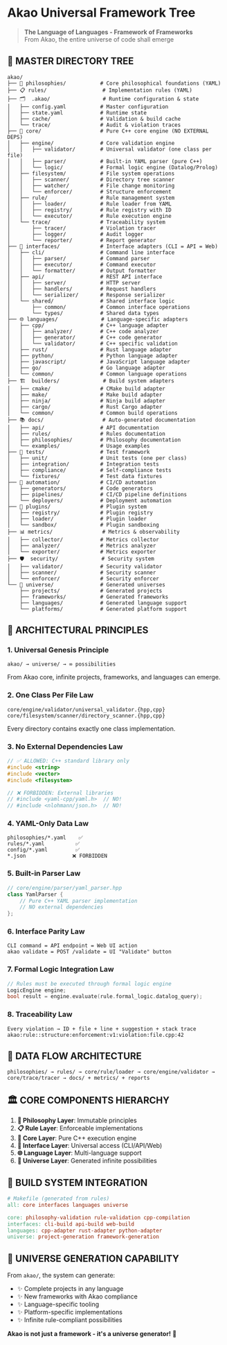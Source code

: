 # Akao Universal Framework Tree

> **The Language of Languages - Framework of Frameworks**  
> From Akao, the entire universe of code shall emerge

## 🌳 **MASTER DIRECTORY TREE**

```
akao/
├── 🧠 philosophies/           # Core philosophical foundations (YAML)
├── 📋 rules/                  # Implementation rules (YAML)
├── 🗂️  .akao/                 # Runtime configuration & state
│   ├── config.yaml           # Master configuration
│   ├── state.yaml            # Runtime state
│   ├── cache/                # Validation & build cache
│   └── trace/                # Audit & violation traces
├── 🔧 core/                   # Pure C++ core engine (NO EXTERNAL DEPS)
│   ├── engine/               # Core validation engine
│   │   ├── validator/        # Universal validator (one class per file)
│   │   ├── parser/           # Built-in YAML parser (pure C++)
│   │   └── logic/            # Formal logic engine (Datalog/Prolog)
│   ├── filesystem/           # File system operations
│   │   ├── scanner/          # Directory tree scanner
│   │   ├── watcher/          # File change monitoring
│   │   └── enforcer/         # Structure enforcement
│   ├── rule/                 # Rule management system
│   │   ├── loader/           # Rule loader from YAML
│   │   ├── registry/         # Rule registry with ID
│   │   └── executor/         # Rule execution engine
│   └── trace/                # Traceability system
│       ├── tracer/           # Violation tracer
│       ├── logger/           # Audit logger
│       └── reporter/         # Report generator
├── 🔗 interfaces/             # Interface adapters (CLI = API = Web)
│   ├── cli/                  # Command line interface
│   │   ├── parser/           # Command parser
│   │   ├── executor/         # Command executor
│   │   └── formatter/        # Output formatter
│   ├── api/                  # REST API interface
│   │   ├── server/           # HTTP server
│   │   ├── handlers/         # Request handlers
│   │   └── serializer/       # Response serializer
│   └── shared/               # Shared interface logic
│       ├── common/           # Common interface operations
│       └── types/            # Shared data types
├── 🌐 languages/              # Language-specific adapters
│   ├── cpp/                  # C++ language adapter
│   │   ├── analyzer/         # C++ code analyzer
│   │   ├── generator/        # C++ code generator
│   │   └── validator/        # C++ specific validation
│   ├── rust/                 # Rust language adapter
│   ├── python/               # Python language adapter
│   ├── javascript/           # JavaScript language adapter
│   ├── go/                   # Go language adapter
│   └── common/               # Common language operations
├── 🏗️  builders/              # Build system adapters
│   ├── cmake/                # CMake build adapter
│   ├── make/                 # Make build adapter
│   ├── ninja/                # Ninja build adapter
│   ├── cargo/                # Rust Cargo adapter
│   └── common/               # Common build operations
├── 📚 docs/                   # Auto-generated documentation
│   ├── api/                  # API documentation
│   ├── rules/                # Rules documentation
│   ├── philosophies/         # Philosophy documentation
│   └── examples/             # Usage examples
├── 🧪 tests/                  # Test framework
│   ├── unit/                 # Unit tests (one per class)
│   ├── integration/          # Integration tests
│   ├── compliance/           # Self-compliance tests
│   └── fixtures/             # Test data fixtures
├── 🚀 automation/             # CI/CD automation
│   ├── generators/           # Code generators
│   ├── pipelines/            # CI/CD pipeline definitions
│   └── deployers/            # Deployment automation
├── 🔌 plugins/                # Plugin system
│   ├── registry/             # Plugin registry
│   ├── loader/               # Plugin loader
│   └── sandbox/              # Plugin sandboxing
├── 📊 metrics/                # Metrics & observability
│   ├── collector/            # Metrics collector
│   ├── analyzer/             # Metrics analyzer
│   └── exporter/             # Metrics exporter
├── 🛡️  security/              # Security system
│   ├── validator/            # Security validator
│   ├── scanner/              # Security scanner
│   └── enforcer/             # Security enforcer
└── 🌟 universe/               # Generated universes
    ├── projects/             # Generated projects
    ├── frameworks/           # Generated frameworks
    ├── languages/            # Generated language support
    └── platforms/            # Generated platform support
```

## 🎯 **ARCHITECTURAL PRINCIPLES**

### 1. **Universal Genesis Principle**
```
akao/ → universe/ → ∞ possibilities
```
From Akao core, infinite projects, frameworks, and languages can emerge.

### 2. **One Class Per File Law**
```
core/engine/validator/universal_validator.{hpp,cpp}
core/filesystem/scanner/directory_scanner.{hpp,cpp}
```
Every directory contains exactly one class implementation.

### 3. **No External Dependencies Law**
```cpp
// ✅ ALLOWED: C++ standard library only
#include <string>
#include <vector>
#include <filesystem>

// ❌ FORBIDDEN: External libraries
// #include <yaml-cpp/yaml.h>  // NO!
// #include <nlohmann/json.h>  // NO!
```

### 4. **YAML-Only Data Law**
```
philosophies/*.yaml    ✅
rules/*.yaml          ✅
config/*.yaml         ✅
*.json               ❌ FORBIDDEN
```

### 5. **Built-in Parser Law**
```cpp
// core/engine/parser/yaml_parser.hpp
class YamlParser {
    // Pure C++ YAML parser implementation
    // NO external dependencies
};
```

### 6. **Interface Parity Law**
```
CLI command = API endpoint = Web UI action
akao validate = POST /validate = UI "Validate" button
```

### 7. **Formal Logic Integration Law**
```cpp
// Rules must be executed through formal logic engine
LogicEngine engine;
bool result = engine.evaluate(rule.formal_logic.datalog_query);
```

### 8. **Traceability Law**
```
Every violation → ID + file + line + suggestion + stack trace
akao:rule::structure:enforcement:v1:violation:file.cpp:42
```

## 🔄 **DATA FLOW ARCHITECTURE**

```
philosophies/ → rules/ → core/rule/loader → core/engine/validator → 
core/trace/tracer → docs/ + metrics/ + reports
```

## 🏛️ **CORE COMPONENTS HIERARCHY**

1. **🧠 Philosophy Layer**: Immutable principles
2. **📋 Rule Layer**: Enforceable implementations  
3. **🔧 Core Layer**: Pure C++ execution engine
4. **🔗 Interface Layer**: Universal access (CLI/API/Web)
5. **🌐 Language Layer**: Multi-language support
6. **🌟 Universe Layer**: Generated infinite possibilities

## 🎪 **BUILD SYSTEM INTEGRATION**

```makefile
# Makefile (generated from rules)
all: core interfaces languages universe

core: philosophy-validation rule-validation cpp-compilation
interfaces: cli-build api-build web-build  
languages: cpp-adapter rust-adapter python-adapter
universe: project-generation framework-generation
```

## 🔮 **UNIVERSE GENERATION CAPABILITY**

From `akao/`, the system can generate:
- ✨ Complete projects in any language
- ✨ New frameworks with Akao compliance
- ✨ Language-specific tooling
- ✨ Platform-specific implementations
- ✨ Infinite rule-compliant possibilities

**Akao is not just a framework - it's a universe generator!** 🌌
